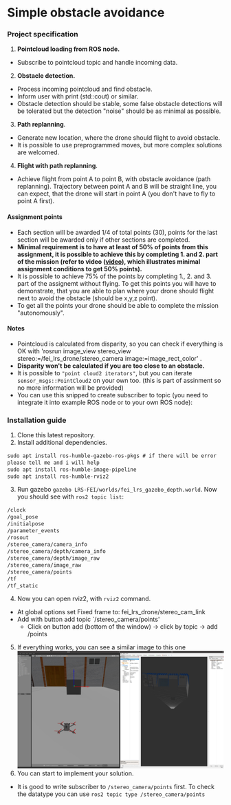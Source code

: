 # Simple obstacle avoidance
### **Project specification**

1. __Pointcloud loading from ROS node.__ 
- Subscribe to pointcloud topic and handle incoming data. 
2. __Obstacle detection.__
- Process incoming pointcloud and find obstacle. 
- Inform user with print (std::cout) or similar.
- Obstacle detection should be stable, some false obstacle detections will be tolerated but the detection "noise" should be as minimal as possible.
3. __Path replanning__. 
- Generate new location, where the drone should flight to avoid obstacle. 
- It is possible to use preprogrammed moves, but more complex solutions are welcomed. 
4. __Flight with path replanning__. 
- Achieve flight from point A to point B, with obstacle avoidance (path replanning). Trajectory between point A and B will be straight line, you can expect, that the drone will start in point A (you don't have to fly to point A first).


#### **Assignment points**
- Each section will be awarded 1/4 of total points (30), points for the last section will be awarded only if other sections are completed.
- **Minimal requirement is to have at least of 50% of points from this assignment, it is possible to achieve this by completing 1. and 2. part of the mission (refer to video ([video](../resources/simple_obstacle_avoidance_minimal.mkv)), which illustrates minimal assignment conditions to get 50% points).**
- It is possible to achieve 75% of the points by completing 1., 2. and 3. part of the assignemt without flying. To get this points you will have to demonstrate, that you are able to plan where your drone should flight next to avoid the obstacle (should be x,y,z point).   
- To get all the points your drone should be able to complete the mission "autonomously". 

#### **Notes**
- Pointcloud is calculated from disparity, so you can check if everything is OK with 'rosrun image_view stereo_view stereo:=/fei_lrs_drone/stereo_camera image:=image_rect_color' .
- **Disparity won't be calculated if you are too close to an obstacle.**
- It is possible to `"point cloud2 iterators"`, but you can iterate `sensor_msgs::PointCloud2` on your own too. (this is part of assinment so no more information will be provided)
- You can use this snipped to create subscriber to topic (you need to integrate it into example ROS node or to your own ROS node): 

### Installation guide
1. Clone this latest repository.
2. Install additional dependencies.
 ```
sudo apt install ros-humble-gazebo-ros-pkgs # if there will be error please tell me and i will help
sudo apt install ros-humble-image-pipeline
sudo apt install ros-humble-rviz2
```
3. Run gazebo `gazebo LRS-FEI/worlds/fei_lrs_gazebo_depth.world`. Now you should see with `ros2 topic list`:
```/clicked_point
/clock
/goal_pose
/initialpose
/parameter_events
/rosout
/stereo_camera/camera_info
/stereo_camera/depth/camera_info
/stereo_camera/depth/image_raw
/stereo_camera/image_raw
/stereo_camera/points
/tf
/tf_static
```
4. Now you can open rviz2, with `rviz2` command.
- At global options set Fixed frame to: fei_lrs_drone/stereo_cam_link
- Add with button add topic `/stereo_camera/points'
  - Click on button add (bottom of the window) -> click by topic -> add /points
5. If everything works, you can see a similar image to this one ![image](../resources/depth.png)
6. You can start to implement your solution. 
- It is good to write subscriber to `/stereo_camera/points` first. To check the datatype you can use `ros2 topic type /stereo_camera/points` 
